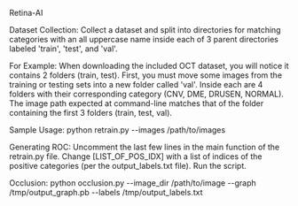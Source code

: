 Retina-AI

Dataset Collection:
	Collect a dataset and split into directories for matching categories
	with an all uppercase name inside each of 3 parent directories labeled
	'train', 'test', and 'val'.

For Example:
	When downloading the included OCT dataset, you will notice it contains
	2 folders (train, test). First, you must move some images from the training or testing sets into a new folder called 'val'. Inside each are 4 folders with their
	corresponding category (CNV, DME, DRUSEN, NORMAL). The image path expected
	at command-line matches that of the folder containing the first 3 folders
	(train, test, val).

Sample Usage:
	python retrain.py --images /path/to/images

Generating ROC:
  Uncomment the last few lines in the main function of the retrain.py file. Change [LIST_OF_POS_IDX] with
  a list of indices of the positive categories (per the output_labels.txt file). Run the script.

Occlusion:
        python occlusion.py
                --image_dir /path/to/image
                --graph /tmp/output_graph.pb
                --labels /tmp/output_labels.txt

